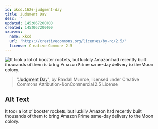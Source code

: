 ```yaml
---
id: xkcd.1626-judgment-day
title: Judgment Day
desc: ''
updated: 1452067200000
created: 1452067200000
sources:
  name: xkcd
  url: 'https://creativecommons.org/licenses/by-nc/2.5/'
  license: Creative Commons 2.5
---
```

![It took a lot of booster rockets, but luckily Amazon had recently built thousands of them to bring Amazon Prime same-day delivery to the Moon colony.](https://imgs.xkcd.com/comics/judgment_day.png)
> "[Judgment Day](https://xkcd.com/1626/)", by Randall Munroe, licensed under Creative Commons Attribution-NonCommercial 2.5 License

## Alt Text
It took a lot of booster rockets, but luckily Amazon had recently built thousands of them to bring Amazon Prime same-day delivery to the Moon colony.
